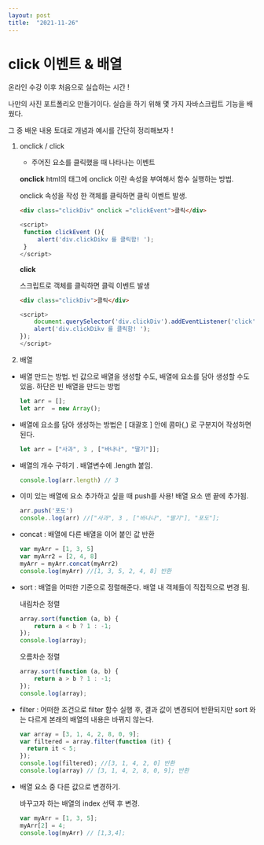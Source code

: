 ```yaml
---
layout: post
title:  "2021-11-26"
---
```




# click 이벤트 & 배열 



온라인 수강 이후 처음으로 실습하는 시간 ! 

나만의 사진 포트폴리오 만들기이다. 실습을 하기 위해 몇 가지 자바스크립트 기능을 배웠다. 

그 중 배운 내용 토대로 개념과 예시를 간단히 정리해보자 ! 





1. onclick / click 

   - 주어진 요소를 클릭했을 때 나타나는 이벤트 

     
   
	**onclick** 
	html의 태그에 onclick 이란 속성을 부여해서 함수 실행하는 방법. 
	
	onclick 속성을 작성 한 객체를 클릭하면 클릭 이벤트 발생. 
	
	```html
   <div class="clickDiv" onclick ="clickEvent">클릭</div>
   ```
   
   ```javascript
   <script>
   	function clickEvent (){
   		alert('div.clickDikv 를 클릭함! '); 
   	}
   </script>
   ```
   
   
   
   **click**
   
   스크립트로 객체를 클릭하면 클릭 이벤트 발생
   
   ```html
   <div class="clickDiv">클릭</div>
   ```
   
   ``` javascript
   <script>
       document.querySelector('div.clickDiv').addEventListener('click', function(){
       alert('div.clickDikv 를 클릭함! '); 
   });
   </script>
   ```
   
   

2.  배열
   - 배열 만드는 방법. 빈 값으로 배열을 생성할 수도, 배열에 요소를 담아 생성할 수도 있음. 하단은 빈 배열을 만드는 방법
   
     ``` javascript
     let arr = []; 
     let arr  = new Array();
     ```
   
     
   
   - 배열에 요소를 담아 생성하는 방법은 [ 대괄호 ] 안에 콤마(,) 로 구분지어 작성하면 된다. 
   
     ``` javascript
     let arr = ["사과", 3 , ["바나나", "딸기"]];
     ```
     
     
     
   - 배열의 개수 구하기 . 배열변수에 .length 붙임. 
   
     ``` javascript
     console.log(arr.length) // 3  
     ```
     
     
     
   - 이미 있는 배열에 요소 추가하고 싶을 때  push를 사용! 배열 요소 맨 끝에 추가됨. 
   
     ``` javascript
     arr.push('포도') 
     console..log(arr) //["사과", 3 , ["바나나", "딸기"], "포도"];
	  ```
     
     
     
   - concat : 배열에 다른 배열을 이어 붙인 값 반환
     
     ``` javascript
     var myArr = [1, 3, 5]
     var myArr2 = [2, 4, 8]
     myArr = myArr.concat(myArr2)
     console.log(myArr) //[1, 3, 5, 2, 4, 8] 반환
     ```
     
     
     
   - sort : 배열을 어떠한 기준으로 정렬해준다. 배열 내 객체들이 직접적으로 변경 됨. 
   
     내림차순 정렬
   
     ``` javascript
     array.sort(function (a, b) {
         return a < b ? 1 : -1;
     });
     console.log(array);
     ```
     
     오름차순 정렬
     
     ```javascript
     array.sort(function (a, b) {
         return a > b ? 1 : -1;
     });
     console.log(array);
     ```
   
   
   
   - filter : 어떠한 조건으로 filter 함수 실행 후, 결과 값이 변경되어 반환되지만 sort 와는 다르게 본래의 배열의 내용은 바뀌지 않는다. 
   
     ``` javascript
     var array = [3, 1, 4, 2, 8, 0, 9];
     var filtered = array.filter(function (it) {
       return it < 5;
     });
     console.log(filtered); //[3, 1, 4, 2, 0] 반환 
     console.log(array) // [3, 1, 4, 2, 8, 0, 9]; 반환
     ```
     
     
     
   - 배열 요소 중 다른 값으로 변경하기. 
   
     바꾸고자 하는 배열의 index 선택 후 변경. 
   
     ``` javascript
     var myArr = [1, 3, 5];
     myArr[2] = 4;
     console.log(myArr) // [1,3,4];
     ```
     
     

